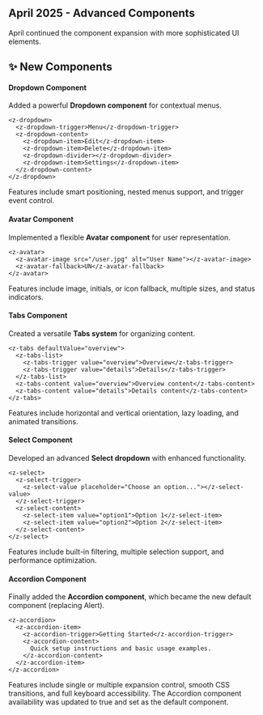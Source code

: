 ## April 2025 - Advanced Components

April continued the component expansion with more sophisticated UI elements.

## ✨ New Components

#### Dropdown Component

Added a powerful **Dropdown component** for contextual menus.

```angular-html
<z-dropdown>
  <z-dropdown-trigger>Menu</z-dropdown-trigger>
  <z-dropdown-content>
    <z-dropdown-item>Edit</z-dropdown-item>
    <z-dropdown-item>Delete</z-dropdown-item>
    <z-dropdown-divider></z-dropdown-divider>
    <z-dropdown-item>Settings</z-dropdown-item>
  </z-dropdown-content>
</z-dropdown>
```

Features include smart positioning, nested menus support, and trigger event control.

#### Avatar Component

Implemented a flexible **Avatar component** for user representation.

```angular-html
<z-avatar>
  <z-avatar-image src="/user.jpg" alt="User Name"></z-avatar-image>
  <z-avatar-fallback>UN</z-avatar-fallback>
</z-avatar>
```

Features include image, initials, or icon fallback, multiple sizes, and status indicators.

#### Tabs Component

Created a versatile **Tabs system** for organizing content.

```angular-html
<z-tabs defaultValue="overview">
  <z-tabs-list>
    <z-tabs-trigger value="overview">Overview</z-tabs-trigger>
    <z-tabs-trigger value="details">Details</z-tabs-trigger>
  </z-tabs-list>
  <z-tabs-content value="overview">Overview content</z-tabs-content>
  <z-tabs-content value="details">Details content</z-tabs-content>
</z-tabs>
```

Features include horizontal and vertical orientation, lazy loading, and animated transitions.

#### Select Component

Developed an advanced **Select dropdown** with enhanced functionality.

```angular-html
<z-select>
  <z-select-trigger>
    <z-select-value placeholder="Choose an option..."></z-select-value>
  </z-select-trigger>
  <z-select-content>
    <z-select-item value="option1">Option 1</z-select-item>
    <z-select-item value="option2">Option 2</z-select-item>
  </z-select-content>
</z-select>
```

Features include built-in filtering, multiple selection support, and performance optimization.

#### Accordion Component

Finally added the **Accordion component**, which became the new default component (replacing Alert).

```angular-html
<z-accordion>
  <z-accordion-item>
    <z-accordion-trigger>Getting Started</z-accordion-trigger>
    <z-accordion-content>
      Quick setup instructions and basic usage examples.
    </z-accordion-content>
  </z-accordion-item>
</z-accordion>
```

Features include single or multiple expansion control, smooth CSS transitions, and full keyboard accessibility. The Accordion component availability was updated to true and set as the default component.
